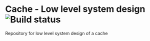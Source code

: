 # Cache - Low level system design ![Build status](https://travis-ci.org/anomaly2104/cache-low-level-system-design.svg?branch=master)
 Repository for low level system design of a cache
